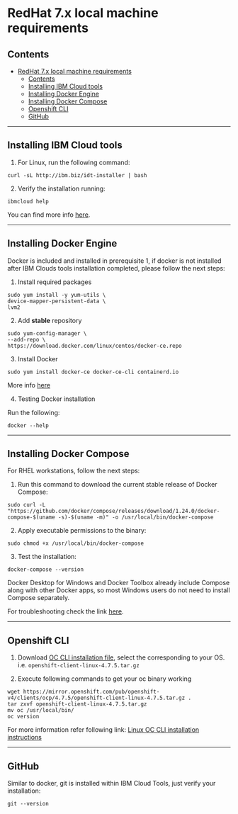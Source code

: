 # RedHat 7.x local machine requirements

## Contents
- [RedHat 7.x local machine requirements](#redhat-7x-local-machine-requirements)
  - [Contents](#contents)
  - [Installing IBM Cloud tools](#installing-ibm-cloud-tools)
  - [Installing Docker Engine](#installing-docker-engine)
  - [Installing Docker Compose](#installing-docker-compose)
  - [Openshift CLI](#openshift-cli)
  - [GitHub](#github)

---

## Installing IBM Cloud tools

1. For Linux, run the following command:
```
curl -sL http://ibm.biz/idt-installer | bash
```  

2. Verify the installation running:

```
ibmcloud help
```

You can find more info [here](https://cloud.ibm.com/docs/cli?topic=cloud-cli-getting-started).

---

## Installing Docker Engine

Docker is included and installed in prerequisite 1, if docker is not installed after IBM Clouds tools installation completed, please follow the next steps:

1. Install required packages
```
sudo yum install -y yum-utils \
device-mapper-persistent-data \
lvm2
```

2. Add **stable** repository
```
sudo yum-config-manager \
--add-repo \
https://download.docker.com/linux/centos/docker-ce.repo
```

3. Install Docker
```
sudo yum install docker-ce docker-ce-cli containerd.io
```

More info [here](https://docs.docker.com/install/linux/docker-ce/centos/)


4. Testing Docker installation

Run the following:

```
docker --help
```

---

## Installing Docker Compose

For RHEL workstations, follow the next steps:

1. Run this command to download the current stable release of Docker Compose:

```
sudo curl -L "https://github.com/docker/compose/releases/download/1.24.0/docker-compose-$(uname -s)-$(uname -m)" -o /usr/local/bin/docker-compose
```

2. Apply executable permissions to the binary:
```
sudo chmod +x /usr/local/bin/docker-compose
```

3. Test the installation:
```
docker-compose --version
```
Docker Desktop for Windows and Docker Toolbox already include Compose along with other Docker apps, so most Windows users do not need to install Compose separately.

For troubleshooting check the link [here](https://docs.docker.com/compose/install/).

---

## Openshift CLI

1. Download [OC CLI installation file](https://mirror.openshift.com/pub/openshift-v4/clients/ocp/4.7.5/), select the corresponding to your OS. i.e. `openshift-client-linux-4.7.5.tar.gz`

2. Execute following commands to get your oc binary working 

```
wget https://mirror.openshift.com/pub/openshift-v4/clients/ocp/4.7.5/openshift-client-linux-4.7.5.tar.gz .
tar zxvf openshift-client-linux-4.7.5.tar.gz
mv oc /usr/local/bin/
oc version
```

For more information refer following link: [Linux OC CLI installation instructions](https://docs.openshift.com/container-platform/4.7/cli_reference/openshift_cli/getting-started-cli.html#cli-installing-cli-on-linux_cli-developer-commands)

---

## GitHub
Similar to docker, git is installed within IBM Cloud Tools, just verify your installation:

```.term1
git --version
```
